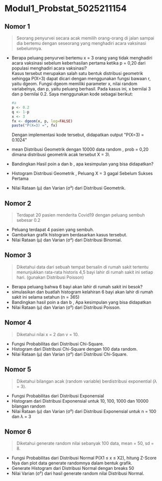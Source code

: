 # Modul1_Probstat_5025211154
## Nomor 1
>Seorang penyurvei secara acak memilih orang-orang di jalan sampai dia bertemu dengan seseorang yang menghadiri acara vaksinasi sebelumnya.
- Berapa peluang penyurvei bertemu x = 3 orang yang tidak menghadiri acara vaksinasi sebelum keberhasilan pertama ketika p = 0,20 dari populasi menghadiri acara vaksinasi?\
Kasus tersebut merupakan salah satu bentuk distribusi geometrik sehingga P(X=3) dapat dicari dengan menggunakan fungsi bawaan r, yaitu dgeom. Fungsi dgeom memiliki parameter x, nilai random variabelnya, dan p, yaitu peluang berhasil. Pada kasus ini, x bernilai 3 dan p bernilai 0.2. Saya menggunakan kode sebagai berikut:
    ```R
    #a
    p <- 0.2
    q <- 1-p
    x <- 3
    fx <- dgeom(x, p, log=FALSE)
    paste("P(X=3) =", fx)
    ```
    Dengan implementasi kode tersebut, didapatkan output "P(X=3) = 0.1024"
- mean Distribusi Geometrik dengan 10000 data random , prob = 0,20 dimana distribusi geometrik acak tersebut X = 3\

- Bandingkan Hasil poin a dan b , apa kesimpulan yang bisa didapatkan?
- Histogram Distribusi Geometrik , Peluang X = 3 gagal Sebelum Sukses Pertama
- Nilai Rataan (μ) dan Varian (σ²) dari Distribusi Geometrik.

## Nomor 2
>Terdapat 20 pasien menderita Covid19 dengan peluang sembuh sebesar 0.2
- Peluang terdapat 4 pasien yang sembuh.
- Gambarkan grafik histogram berdasarkan kasus tersebut.
- Nilai Rataan (μ) dan Varian (σ²) dari Distribusi Binomial.

## Nomor 3
>Diketahui data dari  sebuah tempat bersalin di rumah sakit tertentu menunjukkan rata-rata historis 4,5 bayi lahir di rumah sakit ini setiap hari. (gunakan Distribusi Poisson)
- Berapa peluang bahwa 6 bayi akan lahir di rumah sakit ini besok?
- simulasikan dan buatlah histogram kelahiran 6 bayi akan lahir di rumah sakit ini  selama setahun (n = 365)
- Bandingkan hasil poin a dan b , Apa kesimpulan yang bisa didapatkan
- Nilai Rataan (μ) dan Varian (σ²) dari Distribusi Poisson.

## Nomor 4
>Diketahui nilai x = 2 dan v = 10.
- Fungsi Probabilitas dari Distribusi Chi-Square.
- Histogram dari Distribusi Chi-Square dengan 100 data random.
- Nilai Rataan (μ) dan Varian (σ²) dari Distribusi Chi-Square.

## Nomor 5
>Diketahui bilangan acak (random variable) berdistribusi exponential (λ = 3).
- Fungsi Probabilitas dari Distribusi Exponensial
- Histogram dari Distribusi Exponensial untuk 10, 100, 1000 dan 10000 bilangan random
- Nilai Rataan (μ) dan Varian (σ²) dari Distribusi Exponensial untuk n = 100 dan λ = 3

## Nomor 6
>Diketahui generate random nilai sebanyak 100 data, mean = 50, sd = 8.
- Fungsi Probabilitas dari Distribusi Normal P(X1 ≤ x ≤ X2), hitung Z-Score Nya dan plot data generate randomnya dalam bentuk grafik.
- Generate Histogram dari Distribusi Normal dengan breaks 50 
- Nilai Varian (σ²) dari hasil generate random nilai Distribusi Normal.
